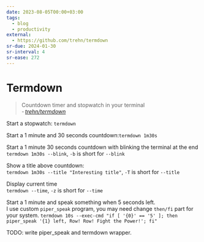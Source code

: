 ```yaml
---
date: 2023-08-05T00:00+03:00
tags:
  - blog
  - productivity
external:
  - https://github.com/trehn/termdown
sr-due: 2024-01-30
sr-interval: 4
sr-ease: 272
---
```


# Termdown

> Countdown timer and stopwatch in your terminal\
> - <cite>[trehn/termdown](https://github.com/trehn/termdown)</cite>

Start a stopwatch:<wbr class="f"> `termdown`

Start a 1 minute and 30 seconds countdown:<wbr class="f"> `termdown 1m30s`

Start a 1 minute 30 seconds countdown with blinking the terminal at the end
<br class="f">
`termdown 1m30s --blink`, `-b` is short for `--blink`

Show a title above countdown:
<br class="f">
`termdown 1m30s --title "Interesting title"`, `-T` is short for `--title`

Display current time
<br class="f">
`termdown --time`, `-z` is short for `--time`

Start a 1 minute and speak something when 5 seconds left.
<br class="f">
I use custom `piper_speak` program, you may need change `then/fi` part for your
system.
`termdown 10s --exec-cmd "if [ '{0}' == '5' ]; then piper_speak '{1} left, Row! Row! Fight the Power!'; fi"`

TODO: write piper_speak and termdown wrapper.
